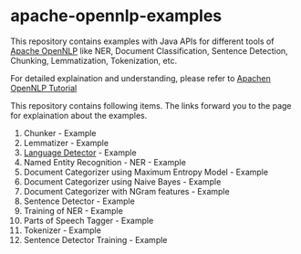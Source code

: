 # apache-opennlp-examples
This repository contains examples with Java APIs for different tools of [Apache OpenNLP](https://opennlp.apache.org) like NER, Document Classification, Sentence Detection, Chunking, Lemmatization, Tokenization, etc.

For detailed explaination and understanding, please refer to [Apachen OpenNLP Tutorial](http://www.tutorialkart.com/opennlp/apache-opennlp-tutorial/)

This repository contains following items. The links forward you to the page for explaination about the examples.
1. Chunker - Example
2. Lemmatizer - Example
3. [Language Detector](http://www.tutorialkart.com/opennlp/language-detector-example-in-apache-opennlp/) - Example
4. Named Entity Recognition - NER - Example
5. Document Categorizer using Maximum Entropy Model - Example
6. Document Categorizer using Naive Bayes - Example
7. Document Categorizer with NGram features - Example
8. Sentence Detector - Example
9. Training of NER - Example
10. Parts of Speech Tagger - Example
11. Tokenizer - Example
12. Sentence Detector Training - Example

